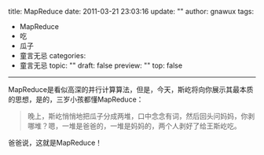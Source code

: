 title: MapReduce
date: 2011-03-21 23:03:16
update: ""
author: gnawux
tags:
- MapReduce
- 吃
- 瓜子
- 童言无忌
categories:
- 童言无忌
topic: ""
draft: false
preview: ""
top: false


---


<p>MapReduce是看似高深的并行计算算法，但是，今天，斯屹将向你展示其最本质的思想，是的，三岁小孩都懂MapReduce：</p>
<blockquote><p>晚上，斯屹悄悄地把瓜子分成两堆，口中念念有词，然后回头问妈妈，你剥哪堆？嗯，一堆是爸爸的，一堆是妈妈的，两个人剥好了给王斯屹吃。</p></blockquote>
<p>爸爸说，这就是MapReduce！</p>
